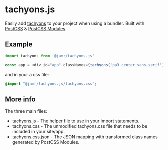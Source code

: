# tachyons.js
Easily add [tachyons](https://tachyons.io) to your project when using a bundler. Built with [PostCSS](https://postcss.org) & [PostCSS Modules](https://github.com/css-modules/postcss-modules).

## Example
```javascript
import tachyons from '@jamr/tachyons.js'

const app = <div id="app" classNames={tachyons('pa3 center sans-serif')} />
```
and in your a css file:
```css
@import "@jamr/tachyons.js/tachyons.css";
```

## More info
The three main files:
* tachyons.js - The helper file to use in your import statements.
* tachyons.css - The unmodified tachyons.css file that needs to be included in your site/app.
* tachyons.css.json - The JSON mapping with transformed class names generated by PostCSS Modules.

